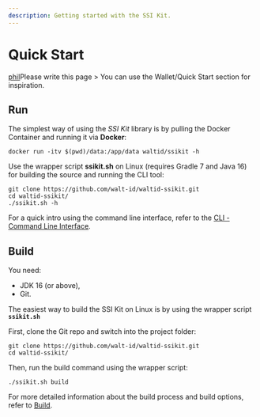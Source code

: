 ```yaml
---
description: Getting started with the SSI Kit.
---
```


# Quick Start

[phil](https://app.gitbook.com/u/Xy5PETDzUVT9yjUrLtjs53z9wvW2 "mention")Please write this page > You can use the Wallet/Quick Start section for inspiration.

## Run

The simplest way of using the _SSI Kit_ library is by pulling the Docker Container and running it via **Docker**:

```
docker run -itv $(pwd)/data:/app/data waltid/ssikit -h
```

Use the wrapper script **ssikit.sh** on Linux (requires Gradle 7 and Java 16) for building the source and running the CLI tool:

```
git clone https://github.com/walt-id/waltid-ssikit.git
cd waltid-ssikit/
./ssikit.sh -h
```

For a quick intro using the command line interface, refer to the [CLI - Command Line Interface](../cli-command-line-interface/).

## Build

You need:

* JDK 16 (or above),
* Git.

The easiest way to build the SSI Kit on Linux is by using the wrapper script **`ssikit.sh`**

First, clone the Git repo and switch into the project folder:

```
git clone https://github.com/walt-id/waltid-ssikit.git
cd waltid-ssikit/
```

Then, run the build command using the wrapper script:

```
./ssikit.sh build
```

For more detailed information about the build process and build options, refer to [Build](build.md).
